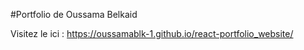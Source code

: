 #Portfolio de Oussama Belkaid 

Visitez le ici : https://oussamablk-1.github.io/react-portfolio_website/


